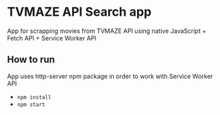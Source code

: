 # TVMAZE API Search app

App for scrapping movies from TVMAZE API using native JavaScript + Fetch API + Service Worker API



## How to run

App uses http-server npm package in order to work with Service Worker API

- `npm install`
- `npm start`
